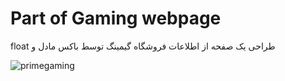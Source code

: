 # Part of Gaming webpage 
 float طراحی یک صفحه از اطلاعات فروشگاه گیمینگ توسط باکس مادل و 

![primegaming](https://user-images.githubusercontent.com/98057461/159751930-aac0ffa2-254c-476d-a1c3-dadf9e53099c.jpg)
